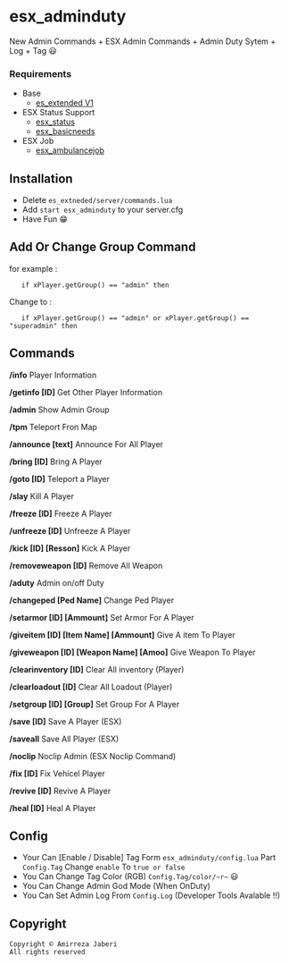 # esx_adminduty
New Admin Commands + ESX Admin Commands  + Admin Duty Sytem + Log + Tag 😃
### Requirements
* Base
  * [es_extended V1](https://github.com/esx-framework/es_extended/archive/refs/tags/v1-final.zip)
* ESX Status Support
  * [esx_status](https://github.com/ESX-Org/esx_status)
  * [esx_basicneeds](https://github.com/esx-framework/esx_basicneeds)
* ESX Job
  * [esx_ambulancejob](https://github.com/esx-framework/esx_ambulancejob)
## Installation
- Delete `es_extneded/server/commands.lua`
- Add `start esx_adminduty` to your server.cfg  
- Have Fun 😁 

## Add Or Change Group Command
for example :
``` 
   if xPlayer.getGroup() == "admin" then
```
Change to :
```
   if xPlayer.getGroup() == "admin" or xPlayer.getGroup() == "superadmin" then
```

## Commands
**/info** Player Information

**/getinfo [ID]** Get Other Player Information

**/admin** Show Admin Group

**/tpm** Teleport Fron Map

**/announce [text]** Announce For All Player

**/bring [ID]** Bring A Player

**/goto [ID]** Teleport a Player

**/slay** Kill A Player

**/freeze [ID]** Freeze A Player

**/unfreeze [ID]** Unfreeze A Player

**/kick [ID] [Resson]** Kick A Player

**/removeweapon [ID]** Remove All Weapon

**/aduty** Admin on/off Duty

**/changeped [Ped Name]** Change Ped Player

**/setarmor [ID] [Ammount]** Set Armor For A Player

**/giveitem [ID] [Item Name] [Ammount]** Give A item To Player

**/giveweapon [ID] [Weapon Name] [Amoo]** Give Weapon To Player

**/clearinventory [ID]** Clear All inventory (Player)

**/clearloadout [ID]** Clear All Loadout (Player)

**/setgroup [ID] [Group]** Set Group For A Player

**/save [ID]** Save A Player (ESX)

**/saveall** Save All Player (ESX)

**/noclip** Noclip Admin (ESX Noclip Command)

 **/fix [ID]** Fix Vehicel Player
 
 **/revive [ID]** Revive A Player
 
 **/heal [ID]** Heal A Player
 
 
## Config
- Your Can [Enable / Disable] Tag Form `esx_adminduty/config.lua` Part `Config.Tag` Change `enable` To `true or false`
- You Can Change Tag Color (RGB) `Config.Tag/color/~r~` 😃
- You Can Change Admin God Mode (When OnDuty) 
- You Can Set Admin Log From `Config.Log` (Developer Tools Avalable !!) 

## Copyright
```
Copyright © Amirreza Jaberi
All rights reserved
```


